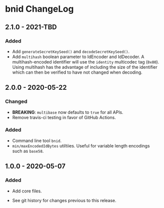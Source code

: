 # bnid ChangeLog

## 2.1.0 - 2021-TBD

### Added
- Add `generateSecretKeySeed()` and `decodeSecretKeySeed()`.
- Add `multihash` boolean parameter to IdEncoder and IdDecoder.
  A multihash-encoded identifier will use the `identity` multicodec tag (`0x00`).
  Using multihash has the advantage of including the size of the identifier which
  can then be verified to have not changed when decoding.

## 2.0.0 - 2020-05-22

### Changed
- **BREAKING**: `multibase` now defaults to `true` for all APIs.
- Remove travis-ci testing in favor of GitHub Actions.

### Added
- Command line tool `bnid`.
- `min/maxEncodedIdBytes` utiltiies. Useful for variable length encodings such
  as `base58`.

## 1.0.0 - 2020-05-07

### Added
- Add core files.

- See git history for changes previous to this release.
